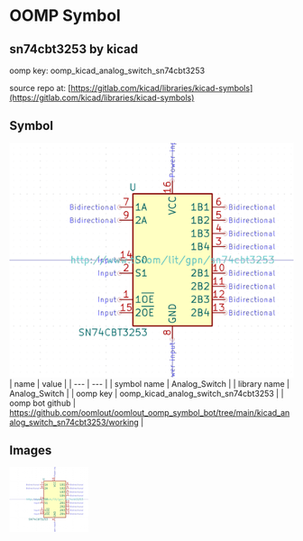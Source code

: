 # OOMP Symbol  
## sn74cbt3253  by kicad  
  
oomp key: oomp_kicad_analog_switch_sn74cbt3253  
  
source repo at: [https://gitlab.com/kicad/libraries/kicad-symbols](https://gitlab.com/kicad/libraries/kicad-symbols)  
## Symbol  
  
[![working.png](working_600.png)](working.png)  
| name | value | 
| --- | --- | 
| symbol name | Analog_Switch | 
| library name | Analog_Switch | 
| oomp key | oomp_kicad_analog_switch_sn74cbt3253 | 
| oomp bot github | https://github.com/oomlout/oomlout_oomp_symbol_bot/tree/main/kicad_analog_switch_sn74cbt3253/working | 
## Images  
  
[![working.png](working_140.png)](working.png)  
